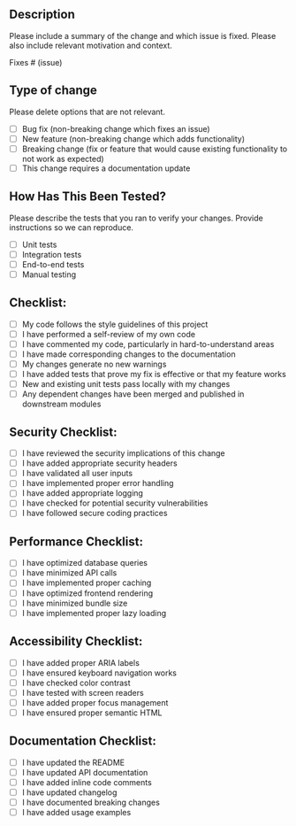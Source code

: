 ## Description
Please include a summary of the change and which issue is fixed. Please also include relevant motivation and context.

Fixes # (issue)

## Type of change
Please delete options that are not relevant.

- [ ] Bug fix (non-breaking change which fixes an issue)
- [ ] New feature (non-breaking change which adds functionality)
- [ ] Breaking change (fix or feature that would cause existing functionality to not work as expected)
- [ ] This change requires a documentation update

## How Has This Been Tested?
Please describe the tests that you ran to verify your changes. Provide instructions so we can reproduce.

- [ ] Unit tests
- [ ] Integration tests
- [ ] End-to-end tests
- [ ] Manual testing

## Checklist:
- [ ] My code follows the style guidelines of this project
- [ ] I have performed a self-review of my own code
- [ ] I have commented my code, particularly in hard-to-understand areas
- [ ] I have made corresponding changes to the documentation
- [ ] My changes generate no new warnings
- [ ] I have added tests that prove my fix is effective or that my feature works
- [ ] New and existing unit tests pass locally with my changes
- [ ] Any dependent changes have been merged and published in downstream modules

## Security Checklist:
- [ ] I have reviewed the security implications of this change
- [ ] I have added appropriate security headers
- [ ] I have validated all user inputs
- [ ] I have implemented proper error handling
- [ ] I have added appropriate logging
- [ ] I have checked for potential security vulnerabilities
- [ ] I have followed secure coding practices

## Performance Checklist:
- [ ] I have optimized database queries
- [ ] I have minimized API calls
- [ ] I have implemented proper caching
- [ ] I have optimized frontend rendering
- [ ] I have minimized bundle size
- [ ] I have implemented proper lazy loading

## Accessibility Checklist:
- [ ] I have added proper ARIA labels
- [ ] I have ensured keyboard navigation works
- [ ] I have checked color contrast
- [ ] I have tested with screen readers
- [ ] I have added proper focus management
- [ ] I have ensured proper semantic HTML

## Documentation Checklist:
- [ ] I have updated the README
- [ ] I have updated API documentation
- [ ] I have added inline code comments
- [ ] I have updated changelog
- [ ] I have documented breaking changes
- [ ] I have added usage examples 